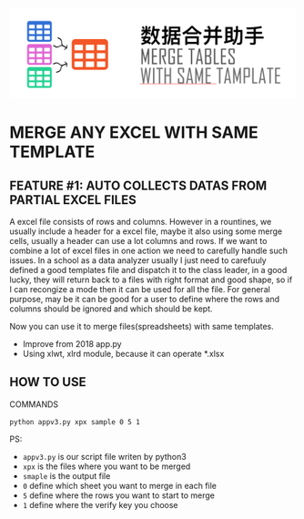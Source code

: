 ![](https://raw.githubusercontent.com/starttolearning/mergetables/master/mergetables.png)

# MERGE ANY EXCEL WITH SAME TEMPLATE

## FEATURE #1: AUTO COLLECTS DATAS FROM PARTIAL EXCEL FILES

A excel file consists of rows and columns.  However in a rountines, we usually include a header for a excel file, maybe it also using some merge cells, usually a header can use a lot columns and rows. If we want to combine a lot of excel files in one action we need to carefully handle such issues. In a school as a data analyzer usually I just need to carefuuly defined a good templates file and dispatch it to the class leader, in a good lucky, they will return back to a files with right format and good shape, so if I can recongize a mode then it can be used for all the file. For general purpose, may be it can be good for a user to define where the rows and columns should be ignored and which should be kept.  

Now you can use it to merge files(spreadsheets) with same templates.

- Improve from 2018 app.py
- Using xlwt, xlrd module, because it can operate *.xlsx

## HOW TO USE

COMMANDS

```python3
python appv3.py xpx sample 0 5 1
```

PS:

- `appv3.py` is our script file writen by python3
- `xpx` is the files where you want to be merged
- `smaple` is the output file
- `0` define which sheet you want to merge in each file
- `5` define where the rows you want to start to merge
- `1` define where the verify key you choose
